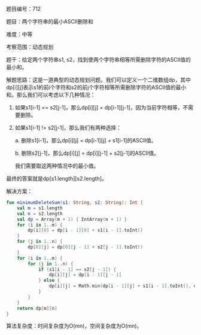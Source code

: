 题目编号：712

题目：两个字符串的最小ASCII删除和

难度：中等

考察范围：动态规划

题干：给定两个字符串s1, s2，找到使两个字符串相等所需删除字符的ASCII值的最小和。

解题思路：这是一道典型的动态规划问题。我们可以定义一个二维数组dp，其中dp[i][j]表示s1的前i个字符和s2的前j个字符相等所需删除字符的ASCII值的最小和。那么我们可以考虑以下几种情况：

1. 如果s1[i-1] == s2[j-1]，那么dp[i][j] = dp[i-1][j-1]，因为当前字符相等，不需要删除。

2. 如果s1[i-1] != s2[j-1]，那么我们有两种选择：

   a. 删除s1[i-1]，那么dp[i][j] = dp[i-1][j] + s1[i-1]的ASCII值。
   
   b. 删除s2[j-1]，那么dp[i][j] = dp[i][j-1] + s2[j-1]的ASCII值。
   
   我们需要取这两种情况中的最小值。

最终的答案就是dp[s1.length][s2.length]。

解决方案：

```kotlin
fun minimumDeleteSum(s1: String, s2: String): Int {
    val m = s1.length
    val n = s2.length
    val dp = Array(m + 1) { IntArray(n + 1) }
    for (i in 1..m) {
        dp[i][0] = dp[i - 1][0] + s1[i - 1].toInt()
    }
    for (j in 1..n) {
        dp[0][j] = dp[0][j - 1] + s2[j - 1].toInt()
    }
    for (i in 1..m) {
        for (j in 1..n) {
            if (s1[i - 1] == s2[j - 1]) {
                dp[i][j] = dp[i - 1][j - 1]
            } else {
                dp[i][j] = Math.min(dp[i - 1][j] + s1[i - 1].toInt(), dp[i][j - 1] + s2[j - 1].toInt())
            }
        }
    }
    return dp[m][n]
}
```

算法复杂度：时间复杂度为O(mn)，空间复杂度为O(mn)。